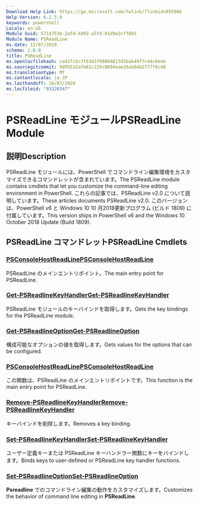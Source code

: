 ```yaml
---
Download Help Link: https://go.microsoft.com/fwlink/?linkid=855966
Help Version: 6.2.5.0
keywords: powershell
Locale: en-US
Module Guid: 5714753b-2afd-4492-a5fd-01d9e2cff8b5
Module Name: PSReadLine
ms.date: 12/07/2018
schema: 2.0.0
title: PSReadLine
ms.openlocfilehash: ca41fcbc7f63d379986881345bab49f7c44c6ede
ms.sourcegitcommit: 9d95532afe81c235c8094eae28ab84b2f77f8c48
ms.translationtype: MT
ms.contentlocale: ja-JP
ms.lasthandoff: 10/07/2020
ms.locfileid: "93220347"
---
```

# <span data-ttu-id="b721a-103">PSReadLine モジュール</span><span class="sxs-lookup"><span data-stu-id="b721a-103">PSReadLine Module</span></span>

## <span data-ttu-id="b721a-104">説明</span><span class="sxs-lookup"><span data-stu-id="b721a-104">Description</span></span>

<span data-ttu-id="b721a-105">PSReadLine モジュールには、PowerShell でコマンドライン編集環境をカスタマイズできるコマンドレットが含まれています。</span><span class="sxs-lookup"><span data-stu-id="b721a-105">The PSReadLine module contains cmdlets that let you customize the command-line editing environment in PowerShell.</span></span> <span data-ttu-id="b721a-106">これらの記事では、PSReadLine v2.0 について説明しています。</span><span class="sxs-lookup"><span data-stu-id="b721a-106">These articles documents PSReadLine v2.0.</span></span> <span data-ttu-id="b721a-107">このバージョンは、PowerShell v6 と Windows 10 10 月2018更新プログラム (ビルド 1809) に付属しています。</span><span class="sxs-lookup"><span data-stu-id="b721a-107">This version ships in PowerShell v6 and the Windows 10 October 2018 Update (Build 1809).</span></span>

## <span data-ttu-id="b721a-108">PSReadLine コマンドレット</span><span class="sxs-lookup"><span data-stu-id="b721a-108">PSReadLine Cmdlets</span></span>

### [<span data-ttu-id="b721a-109">PSConsoleHostReadLine</span><span class="sxs-lookup"><span data-stu-id="b721a-109">PSConsoleHostReadLine</span></span>](PSConsoleHostReadLine.md)
<span data-ttu-id="b721a-110">PSReadLine のメインエントリポイント。</span><span class="sxs-lookup"><span data-stu-id="b721a-110">The main entry point for PSReadLine.</span></span>

### [<span data-ttu-id="b721a-111">Get-PSReadlineKeyHandler</span><span class="sxs-lookup"><span data-stu-id="b721a-111">Get-PSReadlineKeyHandler</span></span>](Get-PSReadlineKeyHandler.md)
<span data-ttu-id="b721a-112">PSReadLine モジュールのキーバインドを取得します。</span><span class="sxs-lookup"><span data-stu-id="b721a-112">Gets the key bindings for the PSReadLine module.</span></span>

### [<span data-ttu-id="b721a-113">Get-PSReadlineOption</span><span class="sxs-lookup"><span data-stu-id="b721a-113">Get-PSReadlineOption</span></span>](Get-PSReadlineOption.md)
<span data-ttu-id="b721a-114">構成可能なオプションの値を取得します。</span><span class="sxs-lookup"><span data-stu-id="b721a-114">Gets values for the options that can be configured.</span></span>

### [<span data-ttu-id="b721a-115">PSConsoleHostReadLine</span><span class="sxs-lookup"><span data-stu-id="b721a-115">PSConsoleHostReadLine</span></span>](PSConsoleHostReadLine.md)
<span data-ttu-id="b721a-116">この関数は、PSReadLine のメインエントリポイントです。</span><span class="sxs-lookup"><span data-stu-id="b721a-116">This function is the main entry point for PSReadLine.</span></span>

### [<span data-ttu-id="b721a-117">Remove-PSReadlineKeyHandler</span><span class="sxs-lookup"><span data-stu-id="b721a-117">Remove-PSReadlineKeyHandler</span></span>](Remove-PSReadlineKeyHandler.md)
<span data-ttu-id="b721a-118">キーバインドを削除します。</span><span class="sxs-lookup"><span data-stu-id="b721a-118">Removes a key binding.</span></span>

### [<span data-ttu-id="b721a-119">Set-PSReadlineKeyHandler</span><span class="sxs-lookup"><span data-stu-id="b721a-119">Set-PSReadlineKeyHandler</span></span>](Set-PSReadlineKeyHandler.md)
<span data-ttu-id="b721a-120">ユーザー定義キーまたは PSReadLine キーハンドラー関数にキーをバインドします。</span><span class="sxs-lookup"><span data-stu-id="b721a-120">Binds keys to user-defined or PSReadLine key handler functions.</span></span>

### [<span data-ttu-id="b721a-121">Set-PSReadlineOption</span><span class="sxs-lookup"><span data-stu-id="b721a-121">Set-PSReadlineOption</span></span>](Set-PSReadlineOption.md)
<span data-ttu-id="b721a-122">**Psreadline** でのコマンドライン編集の動作をカスタマイズします。</span><span class="sxs-lookup"><span data-stu-id="b721a-122">Customizes the behavior of command line editing in **PSReadLine**.</span></span>
